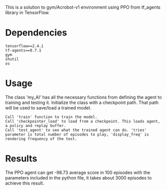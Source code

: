 This is a solution to gym/Acrobot-v1 environment using PPO from tf_agents library in TensorFlow.

# Dependencies

    tensorflow==2.4.1
    tf-agents==0.7.1
    gym
    shutil
    os
 
# Usage

The class 'my_AI' has all the necessary functions from defining the agent to training and testing it.
Initialize the class with a checkpoint path. That path will be used to save/load a trained model.

    Call 'train' function to train the model.
    Call 'checkpointer_load' to load from a checkpoint. This loads agent, a policy and replay buffer.
    Call 'test_agent' to see what the trained agent can do. 'tries' parameter is total number of episodes to play, 'display_freq' is rendering frequency of the test.

# Results

The PPO agent can get -98.73 average score in 100 episodes with the parameters included in the python file, it takes about 3000 episodes to achieve this result.
